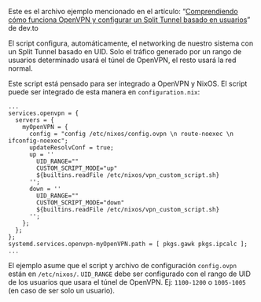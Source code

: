 Este es el archivo ejemplo mencionado en el artículo: “[Comprendiendo cómo funciona OpenVPN y configurar un Split Tunnel basado en usuarios](https://dev.to/federico_jensen/comprendiendo-como-funciona-openvpn-y-configurar-un-split-tunnel-basado-en-usuarios-nixos-2n15)” de dev.to

El script configura, automáticamente, el networking de nuestro sistema con un Split Tunnel basado en UID. Solo el tráfico generado por un rango de usuarios determinado usará el túnel de OpenVPN, el resto usará la red normal. 

Este script está pensado para ser integrado a OpenVPN y NixOS. El script puede ser integrado de esta manera en `configuration.nix`:

```
...
services.openvpn = {
  servers = {
    myOpenVPN = {
      config = "config /etc/nixos/config.ovpn \n route-noexec \n ifconfig-noexec";
      updateResolvConf = true;
      up = ''
        UID_RANGE=""
        CUSTOM_SCRIPT_MODE="up"
        ${builtins.readFile /etc/nixos/vpn_custom_script.sh}
      '';
      down = ''
        UID_RANGE=""
        CUSTOM_SCRIPT_MODE="down"
        ${builtins.readFile /etc/nixos/vpn_custom_script.sh}
      '';
    };
  };
};
systemd.services.openvpn-myOpenVPN.path = [ pkgs.gawk pkgs.ipcalc ];
...
```

El ejemplo asume que el script y archivo de configuración `config.ovpn` están en `/etc/nixos/`.
`UID_RANGE` debe ser configurado con el rango de UID de los usuarios que usara el túnel de OpenVPN. Ej: `1100-1200` o `1005-1005` (en caso de ser solo un usuario).
